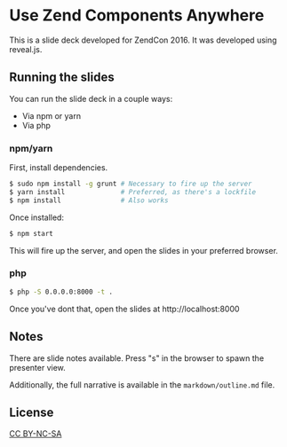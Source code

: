 # Use Zend Components Anywhere

This is a slide deck developed for ZendCon 2016. It was developed using
reveal.js.

## Running the slides

You can run the slide deck in a couple ways:

- Via npm or yarn
- Via php

### npm/yarn

First, install dependencies.

```bash
$ sudo npm install -g grunt # Necessary to fire up the server
$ yarn install              # Preferred, as there's a lockfile
$ npm install               # Also works
```

Once installed:

```bash
$ npm start
```

This will fire up the server, and open the slides in your preferred browser.

### php

```bash
$ php -S 0.0.0.0:8000 -t .
```

Once you've dont that, open the slides at http://localhost:8000

## Notes

There are slide notes available. Press "s" in the browser to spawn the presenter
view.

Additionally, the full narrative is available in the `markdown/outline.md` file.

## License

[CC BY-NC-SA](https://creativecommons.org/licenses/by-nc-sa/4.0/)
